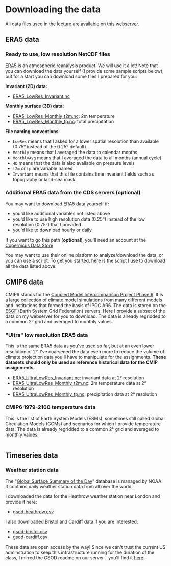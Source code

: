 # Downloading the data

All data files used in the lecture are available on [this webserver](https://cluster.klima.uni-bremen.de/~fmaussion/teaching/qcr/).

## ERA5 data

### Ready to use, low resolution NetCDF files

[ERA5](https://www.ecmwf.int/en/forecasts/dataset/ecmwf-reanalysis-v5) is an atmospheric reanalysis product. We will use it a lot! Note that you can download the data yourself (I provide some sample scripts below), but for a start you can download some files I prepared for you:

**Invariant (2D) data:**
- [ERA5_LowRes_Invariant.nc](https://cluster.klima.uni-bremen.de/~fmaussion/teaching/qcr/ERA5_LowRes_Invariant.nc)

**Monthly surface (3D) data:**

- [ERA5_LowRes_Monthly_t2m.nc](https://cluster.klima.uni-bremen.de/~fmaussion/teaching/qcr/ERA5_LowRes_Monthly_t2m.nc): 2m temperature
- [ERA5_LowRes_Monthly_tp.nc](https://cluster.klima.uni-bremen.de/~fmaussion/teaching/qcr/ERA5_LowRes_Monthly_tp.nc): total precipitation

**File naming conventions**:

- `LowRes` means that I asked for a lower spatial resolution than available (0.75° instead of the 0.25° default).
- `Monthly` means that I averaged the data to calendar months
- `MonthlyAvg` means that I averaged the data to all months (annual cycle)
- `4D` means that the data is also available on pressure levels
- `t2m` or `tp` are variable names
- `Invariant` means that this file contains time invariant fields such as topography or land-sea mask.

### Additional ERA5 data from the CDS servers (optional)

You may want to download ERA5 data yourself if:

- you'd like additional variables not listed above
- you'd like to use high resolution data (0.25°) instead of the low resolution (0.75°) that I provided
- you'd like to download hourly or daily

If you want to go this path (**optional**), you'll need an account at the [Copernicus Data Store](https://cds.climate.copernicus.eu)

You may want to use their online platform to analyze/download the data, or you can use a script. To get you started, [here](https://nbviewer.org/urls/cluster.klima.uni-bremen.de/~fmaussion/teaching/qcr/download_era5.ipynb) is the script I use to download all the data listed above.

## CMIP6 data

CMIP6 stands for the [Coupled Model Intercomparison Project Phase 6](https://pcmdi.llnl.gov/CMIP6/). It is a large collection of climate model simulations from many different models and institutions that formed the basis of IPCC AR6. The data is stored on the [ESGF](https://esgf-node.llnl.gov/projects/cmip6/) (Earth System Grid Federation) servers. Here I provide a subset of the data on my webserver for you to download. The data is already regridded to a common 2° grid and averaged to monthly values.

### "Ultra" low resolution ERA5 data

This is the same ERA5 data as you've used so far, but at an even lower resolution of 2°. I've coarsened the data even more to reduce the volume of climate projection data you'll have to manipulate for the assignments. **These datasets should only be used as reference historical data for the CMIP assignments.**

- [ERA5_UltraLowRes_Invariant.nc](https://cluster.klima.uni-bremen.de/~fmaussion/teaching/qcr/ERA5_UltraLowRes_Invariant.nc): invariant data at 2° resolution
- [ERA5_UltraLowRes_Monthly_t2m.nc](https://cluster.klima.uni-bremen.de/~fmaussion/teaching/qcr/ERA5_UltraLowRes_Monthly_t2m.nc): 2m temperature data at 2° resolution
- [ERA5_UltraLowRes_Monthly_tp.nc](https://cluster.klima.uni-bremen.de/~fmaussion/teaching/qcr/ERA5_UltraLowRes_Monthly_tp.nc): precipitation data at 2° resolution

### CMIP6 1979-2100 temperature data

This is the list of Earth System Models (ESMs), sometimes still called Global Circulation Models (GCMs) and scenarios for which I provide temperature data. The data is already regridded to a common 2° grid and averaged to monthly values.

```{include} cmip6-list.md
```

## Timeseries data

### Weather station data

The "[Global Surface Summary of the Day](https://www.ncei.noaa.gov/access/metadata/landing-page/bin/iso?id=gov.noaa.ncdc:C00516)"
database is managed by NOAA. It contains daily weather station data from all over the world.

I downloaded the data for the Heathrow weather station near London and provide it here:
- [gsod-heathrow.csv](https://cluster.klima.uni-bremen.de/~fmaussion/teaching/qcr/csv/gsod-heathrow.csv)

I also downloaded Bristol and Cardiff data if you are interested:

- [gsod-bristol.csv](https://cluster.klima.uni-bremen.de/~fmaussion/teaching/qcr/csv/gsod-bristol.csv)
- [gsod-cardiff.csv](https://cluster.klima.uni-bremen.de/~fmaussion/teaching/qcr/csv/gsod-cardiff.csv)

These data are open access by the way!
Since we can't trust the current US adminstration to keep this infrastructure
running for the duration of the class, I mirred the GSOD readme on our server -
you'll find it [here](https://cluster.klima.uni-bremen.de/~fmaussion/teaching/qcr/csv/readme.txt).